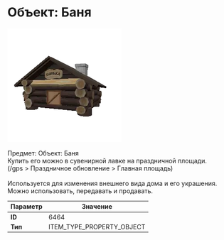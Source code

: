 # Объект: Баня

![Item Image](../img/6464.webp?raw=true)

Предмет: Объект: Баня<br>Купить его можно в сувенирной лавке на праздничной площади.<br>(/gps > Праздничное обновление > Главная площадь)<br><br>Используется для изменения внешнего вида дома и его украшения.<br>Можно использовать, передавать и продавать.


| Параметр | Значение |
|----------|----------|
| **ID** | 6464 |
| **Тип** | ITEM_TYPE_PROPERTY_OBJECT |

